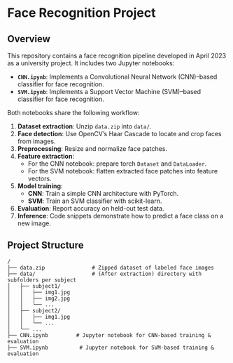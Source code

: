 # Face Recognition Project

## Overview

This repository contains a face recognition pipeline developed in April 2023 as a university project. It includes two Jupyter notebooks:

- **`CNN.ipynb`**: Implements a Convolutional Neural Network (CNN)–based classifier for face recognition.
- **`SVM.ipynb`**: Implements a Support Vector Machine (SVM)–based classifier for face recognition.

Both notebooks share the following workflow:

1. **Dataset extraction**: Unzip `data.zip` into `data/`.
2. **Face detection**: Use OpenCV’s Haar Cascade to locate and crop faces from images.
3. **Preprocessing**: Resize and normalize face patches.
4. **Feature extraction**:
   - For the CNN notebook: prepare torch `Dataset` and `DataLoader`.
   - For the SVM notebook: flatten extracted face patches into feature vectors.
5. **Model training**:
   - **CNN**: Train a simple CNN architecture with PyTorch.
   - **SVM**: Train an SVM classifier with scikit-learn.
6. **Evaluation**: Report accuracy on held-out test data.
7. **Inference**: Code snippets demonstrate how to predict a face class on a new image.

## Project Structure

```text
/
├── data.zip               # Zipped dataset of labeled face images
├── data/                  # (After extraction) directory with subfolders per subject
│   ├── subject1/
│   │   ├── img1.jpg
│   │   ├── img2.jpg
│   │   └── ...
│   ├── subject2/
│   │   ├── img1.jpg
│   │   └── ...
│   └── ...
├── CNN.ipynb         # Jupyter notebook for CNN-based training & evaluation
├── SVM.ipynb          # Jupyter notebook for SVM-based training & evaluation
```

